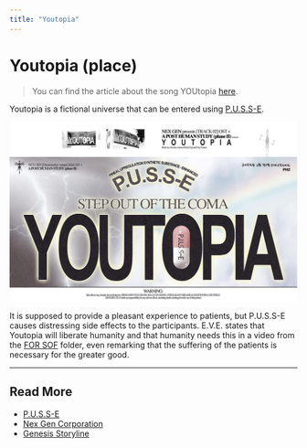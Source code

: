 ```yaml
---
title: "Youtopia"
---
```

# Youtopia (place)

> You can find the article about the song YOUtopia [here](../music/song-youtopia).

Youtopia is a fictional universe that can be entered using [P.U.S.S-E](../lore/pusse).

![YOUTOPIA: Step out of the coma](../../Resources/socials/promotional_image_pusse_youtopia.png)

It is supposed to provide a pleasant experience to patients, but P.U.S.S-E causes distressing 
side effects to the participants. E.V.E. states that Youtopia will liberate humanity and that 
humanity needs this in a video from the [FOR SOF](../files/for-sof) folder, even remarking that the 
suffering of the patients is necessary for the greater good.

***

## Read More

- [P.U.S.S-E](pusse)
- [Nex Gen Corporation](nex-gen-corporation)
- [Genesis Storyline](genesis-storyline)